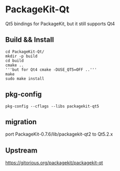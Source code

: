 # PackageKit-Qt

Qt5 bindings for PackageKit, but it still supports Qt4


## Build && Install

```
cd PackageKit-Qt/
mkdir -p build
cd build
cmake ..
'''but for Qt4 cmake -DUSE_QT5=OFF ..'''
make
sudo make install
```


## pkg-config

```
pkg-config --cflags --libs packagekit-qt5 
```


## migration

port PackageKit-0.7.6/lib/packagekit-qt2 to Qt5.2.x


## Upstream

https://gitorious.org/packagekit/packagekit-qt
